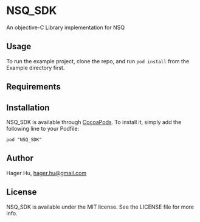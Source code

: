# NSQ_SDK

An objective-C Library implementation for NSQ

## Usage

To run the example project, clone the repo, and run `pod install` from the Example directory first.

## Requirements

## Installation

NSQ_SDK is available through [CocoaPods](http://cocoapods.org). To install
it, simply add the following line to your Podfile:

    pod "NSQ_SDK"

## Author

Hager Hu, hager.hu@gmail.com

## License

NSQ_SDK is available under the MIT license. See the LICENSE file for more info.
